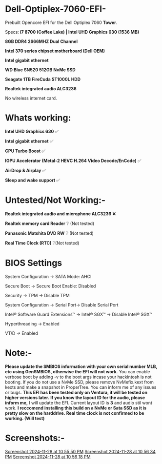 # Dell-Optiplex-7060-EFI-
Prebuilt Opencore EFI for the Dell Optiplex 7060 **Tower**.

Specs:
**i7 8700 (Coffee Lake)
| Intel UHD Graphics 630 (1536 MB)**

**8GB DDR4 2666MHZ Dual Channel**

**Intel 370 series chipset motherboard (Dell OEM)**

**Intel gigabit ethernet**

**WD Blue SN520 512GB NvMe SSD**

**Seagate 1TB FireCuda ST1000L HDD**

**Realtek integrated audio ALC3236**

No wireless internet card.


# Whats working:
**Intel UHD Graphics 630** ✅

**Intel gigabit ethernet** ✅

**CPU Turbo Boost** ✅

**IGPU Accelerator (Metal-2 HEVC H.264 Video Decode/EnCode)** ✅

**AirDrop & Airplay** ✅

**Sleep and wake support** ✅

# Untested/Not Working:-
**Realtek integrated audio and microphone ALC3236** ❌

**Realtek memory card Reader** ❔ (Not tested)

**Panasonic Matshita DVD RW** ❔ (Not tested)

**Real Time Clock (RTC)** ❔(Not tested) 

# BIOS Settings 
System Configuration → SATA Mode: AHCI

Secure Boot → Secure Boot Enable: Disabled

Security → TPM → Disable TPM

System Configuration → Serial Port→ Disable Serial Port

Intel® Software Guard Extensions™ → Intel® SGX™ → Disable Intel® SGX™

Hyperthreading → Enabled

VT/D → Enabled



# Note:-

**Please update the SMBIOS information with your own serial number MLB, etc using GenSMBIOS, otherwise the EFI will not work.**
You can enable verbose boot by adding -v to the boot args incase your hackintosh is not booting.
If you do not use a NvMe SSD, please remove NvMefix.kext from kexts and make a snapshot in ProperTree.
You can inform me of any issues or bugs.
**This EFI has been tested only on Ventura, it will be tested on higher versions later.**
**If you know the layout ID for the audio, please inform me,** I will update the EFI. Current layout ID is **3** and audio stil wont work.
**I reccomend installing this build on a NvMe or Sata SSD as it is pretty slow on the harddrive.**
**Real time clock is not confirmed to be working. (Will test)**


# Screenshots:-

[Screenshot 2024-11-28 at 10 55 50 PM](https://github.com/user-attachments/assets/ecba341c-aa8c-4529-a7e8-52c9b64fbbbf)
[Screenshot 2024-11-28 at 10 56 34 PM](https://github.com/user-attachments/assets/6ceb19c5-44a2-47fc-ab58-796ccc9153ef)
[Screenshot 2024-11-28 at 10 56 18 PM](https://github.com/user-attachments/assets/c383607d-b458-47ff-b7e0-c2da2b46e753)




